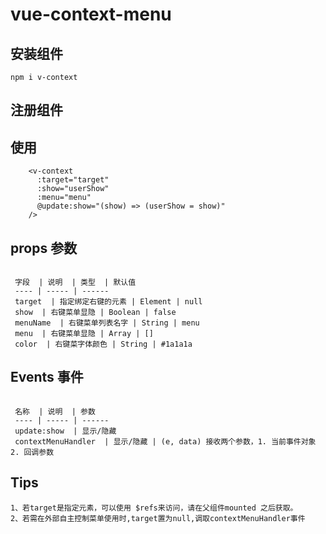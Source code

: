 <!--
 * @Author: Java-css
 * @Date: 2022-09-15 10:46:08
-->

# vue-context-menu

## 安装组件

```
npm i v-context
```

## 注册组件

## 使用

```
    <v-context
      :target="target"
      :show="userShow"
      :menu="menu"
      @update:show="(show) => (userShow = show)"
    />
```

## props 参数

```

 字段  | 说明  | 类型  | 默认值
 ---- | ----- | ------
 target  | 指定绑定右键的元素 | Element | null
 show  | 右键菜单显隐 | Boolean | false
 menuName  | 右键菜单列表名字 | String | menu
 menu  | 右键菜单显隐 | Array | []
 color  | 右键菜字体颜色 | String | #1a1a1a
```

## Events 事件

```

 名称  | 说明  | 参数
 ---- | ----- | ------
 update:show  | 显示/隐藏
 contextMenuHandler  | 显示/隐藏 | (e, data) 接收两个参数，1. 当前事件对象 2. 回调参数
```

## Tips

```
1、若target是指定元素，可以使用 $refs来访问，请在父组件mounted 之后获取。
2、若需在外部自主控制菜单使用时,target置为null,调取contextMenuHandler事件
```
